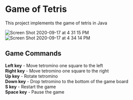 # Game of Tetris

This project implements the game of tetris in Java

![Screen Shot 2020-09-17 at 4 31 15 PM](https://user-images.githubusercontent.com/53383156/93538585-5127c380-f903-11ea-9769-c36d3dce8442.png)
![Screen Shot 2020-09-17 at 4 34 14 PM](https://user-images.githubusercontent.com/53383156/93538729-ab288900-f903-11ea-8bf6-0ca80fe1dff1.png)
     
    
## Game Commands

**Left key** - Move tetromino one square to the left   
**Right key** - Move tetromino one square to the right   
**Up key** - Rotate tetromino    
**Down key** - Drop tetromino to the bottom of the game board   
**S key** - Restart the game    
**Space key** - Pause the game    
